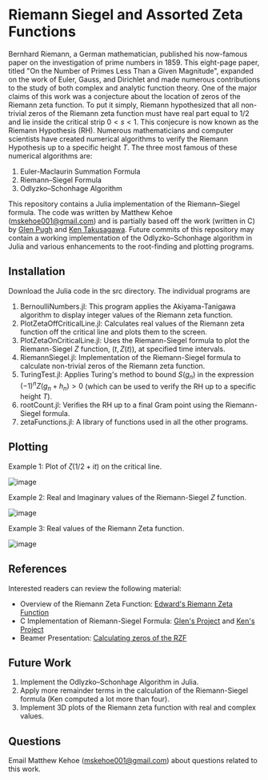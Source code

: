 # Riemann Siegel and Assorted Zeta Functions
Bernhard Riemann, a German mathematician, published his now-famous paper on the investigation of prime numbers in 1859. This eight-page paper, titled "On the Number of Primes Less Than a Given Magnitude", expanded on the work of Euler, Gauss, and Dirichlet and made numerous contributions to the study of both complex and analytic function theory. One of the major claims of this work was a conjecture about the location of zeros of the Riemann zeta function. To put it simply, Riemann hypothesized that all non-trivial zeros of the Riemann zeta function must have real part equal to $1/2$ and lie inside the critical strip $0 < s < 1$. This conjecure is now known as the Riemann Hypothesis (RH). Numerous mathematicians and computer scientists have created numerical algorithms to verify the Riemann Hypothesis up to a specific height $T$. The three most famous of these numerical algorithms are:

1. Euler-Maclaurin Summation Formula
2. Riemann–Siegel Formula
3. Odlyzko–Schonhage Algorithm

This repository contains a Julia implementation of the Riemann–Siegel formula. The code was written by Matthew Kehoe (mskehoe001@gmail.com) and is partially based off the work (written in C) by [Glen Pugh](https://web.viu.ca/pughg/) and [Ken Takusagawa](http://web.mit.edu/kenta/www/six/parallel/2-Final-Report.html). Future commits of this repository may contain a working implementation of the Odlyzko–Schonhage algorithm in Julia and various enhancements to the root-finding and plotting programs.

## Installation
Download the Julia code in the src directory. The individual programs are

1. BernoulliNumbers.jl: This program applies the Akiyama-Tanigawa algorithm to display integer values of the Riemann zeta function.
2. PlotZetaOffCriticalLine.jl: Calculates real values of the Riemann zeta function off the critical line and plots them to the screen.
3. PlotZetaOnCriticalLine.jl: Uses the Riemann-Siegel formula to plot the Riemann-Siegel $Z$ function, $(t,Z(t))$, at specified time intervals.
4. RiemannSiegel.jl: Implementation of the Riemann-Siegel formula to calculate non-trivial zeros of the Riemann zeta function.
5. TuringTest.jl: Applies Turing's method to bound $S(g_n)$ in the expression $(-1)^n  Z(g_n + h_n) > 0$ (which can be used to verify the RH up to a specific height $T$).
6. rootCount.jl: Verifies the RH up to a final Gram point using the Riemann-Siegel formula.
7. zetaFunctions.jl: A library of functions used in all the other programs.

## Plotting 

Example 1: Plot of $\zeta(1/2+it)$ on the critical line.

![image](https://github.com/matthewshawnkehoe/Riemann-Zeta-Functions/assets/13266088/9c7cdfbe-135e-45ef-822f-65c91723ced3)

Example 2: Real and Imaginary values of the Riemann-Siegel $Z$ function.

![image](https://github.com/matthewshawnkehoe/Riemann-Zeta-Functions/assets/13266088/9629886e-2eed-4f34-ba3a-c35f8919c418)

Example 3: Real values of the Riemann Zeta function.

![image](https://github.com/matthewshawnkehoe/Riemann-Zeta-Functions/assets/13266088/de59d50f-35f5-475e-bfac-f05330a10383)


## References
Interested readers can review the following material:

* Overview of the Riemann Zeta Function: [Edward's Riemann Zeta Function](https://www.amazon.com/Riemanns-Zeta-Function-Harold-Edwards/dp/0486417409)
* C Implementation of Riemann-Siegel Formula: [Glen's Project](https://web.viu.ca/pughg/thesis.d/masters.thesis.pdf) and [Ken's Project](http://web.mit.edu/kenta/www/six/parallel/2-Final-Report.html)
* Beamer Presentation: [Calculating zeros of the RZF](https://axion004.files.wordpress.com/2022/12/calculating_zeros_of_the_riemann_zeta_function.pdf)

## Future Work

1. Implement the Odlyzko–Schonhage Algorithm in Julia.
2. Apply more remainder terms in the calculation of the Riemann-Siegel formula (Ken computed a lot more than four).
3. Implement 3D plots of the Riemann zeta function with real and complex values.


## Questions

Email Matthew Kehoe (mskehoe001@gmail.com) about questions related to this work.

